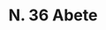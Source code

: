 ---
title: "N. 36 Abete"
permalink: "/edition/plant036/"
plant-name: "N. 36"
plant-number: "036"
plant-xml: "/assets/xml/plant036.xml"
plant-img1: "/assets/img/plant036_verso.jpg"
plant-img2: "/assets/img/plant036.jpg"
plant-title: "N. 36 Abete"
plant-wfo-link: ""
plant-kew-link: ""
plant-taxon-content: ""
layout: single-xml
---